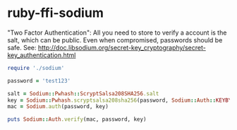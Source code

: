 ruby-ffi-sodium
===============

"Two Factor Authentication": All you need to store to verify a account is the salt, which can be public. Even when compromised, passwords should be safe. See: http://doc.libsodium.org/secret-key_cryptography/secret-key_authentication.html

```ruby
require './sodium'

password = 'test123'

salt = Sodium::Pwhash::ScryptSalsa208SHA256.salt
key = Sodium::Pwhash.scryptsalsa208sha256(password, Sodium::Auth::KEYBYTES, salt)
mac = Sodium.auth(password, key)

puts Sodium::Auth.verify(mac, password, key)
```
